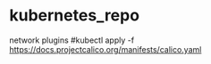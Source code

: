 # kubernetes_repo
network plugins 
#kubectl apply -f https://docs.projectcalico.org/manifests/calico.yaml

